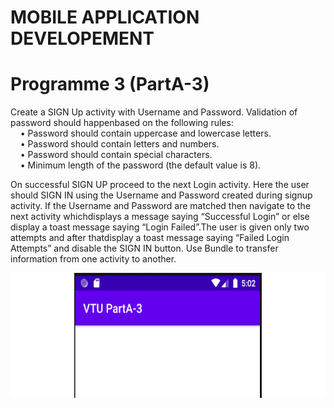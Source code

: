 # MOBILE APPLICATION DEVELOPEMENT 

# Programme 3 (PartA-3)
<p>
  Create a SIGN Up activity with Username and Password. Validation of password should happenbased on the following rules:<br>
&nbsp; &nbsp;&nbsp;•	Password should contain uppercase and lowercase letters.<br>
&nbsp; &nbsp;&nbsp;•	Password should contain letters and numbers.<br>
 &nbsp; &nbsp;&nbsp;•	Password should contain special characters.<br>
&nbsp; &nbsp;&nbsp;•	Minimum length of the password (the default value is 8).<br>

On successful SIGN UP proceed to the next Login activity. Here the user should SIGN IN using the Username and Password created during signup activity. If the Username and Password are matched then navigate to the next activity whichdisplays a message saying “Successful Login” or else display a toast message saying “Login Failed”.The user is given only two attempts and after thatdisplay a toast message saying “Failed Login Attempts” and disable the SIGN IN button. Use Bundle to transfer information from one activity to another.
  
</p>


<div align="center" style="width:500; background-color:white; height:200px; overflow:scroll; overflow-x: scroll;overflow-y: hidden;">
<img  src="images/pgm1.PNG" width="300" height="600" >
<img  src="images/pm3.PNG" width="300" height="600" >
</div>
